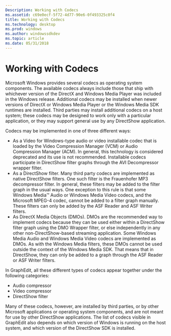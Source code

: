 ```yaml
---
Description: Working with Codecs
ms.assetid: c69e0ecf-5f72-4d77-90e6-0f493325c0f4
title: Working with Codecs
ms.technology: desktop
ms.prod: windows
ms.author: windowssdkdev
ms.topic: article
ms.date: 05/31/2018
---
```


# Working with Codecs

Microsoft Windows provides several codecs as operating system components. The available codecs always include those that ship with whichever version of the DirectX and Windows Media Player was included in the Windows release. Additional codecs may be installed when newer versions of DirectX or Windows Media Player or the Windows Media SDK runtimes are installed. Third parties may install additional codecs on a host system; these codecs may be designed to work only with a particular application, or they may support general use by any DirectShow application.

Codecs may be implemented in one of three different ways:

-   As a Video for Windows-type audio or video installable codec that is loaded by the Video Compression Manager (VCM) or Audio Compression Manager (ACM). In general, this technology is considered deprecated and its use is not recommended. Installable codecs participate in DirectShow filter graphs through the AVI Decompressor wrapper filter.
-   As a DirectShow filter. Many third party codecs are implemented as native DirectShow filters. One such filter is the Frauenhofer MP3 decompressor filter. In general, these filters may be added to the filter graph in the usual ways. One exception to this rule is that some Windows Media™ Audio or Windows Media Video codecs, and the Microsoft MPEG-4 codec, cannot be added to a filter graph manually. These filters can only be added by the ASF Reader and ASF Writer filters.
-   As DirectX Media Objects (DMOs). DMOs are the recommended way to implement codecs because they can be used either within a DirectShow filter graph using the DMO Wrapper filter, or else independently in any other non-DirectShow-based streaming application. Some Windows Media Audio and Windows Media Video codecs are implemented as DMOs. As with the Windows Media filters, these DMOs cannot be used outside the context of the Windows Media SDK. That means that in DirectShow, they can only be added to a graph through the ASF Reader or ASF Writer filters.

In GraphEdit, all these different types of codecs appear together under the following categories:

-   Audio compressor
-   Video compressor
-   DirectShow filter

Many of these codecs, however, are installed by third parties, or by other Microsoft applications or operating system components, and are not meant for use by other DirectShow applications. The list of codecs visible in GraphEdit also depends on which version of Windows is running on the host system, and which version of the DirectShow SDK is installed.

 

 



